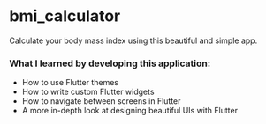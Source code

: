 # bmi_calculator
Calculate your body mass index using this beautiful and simple app.

### What I learned by developing this application: 
- How to use Flutter themes
- How to write custom Flutter widgets
- How to navigate between screens in Flutter
- A more in-depth look at designing beautiful UIs with Flutter
